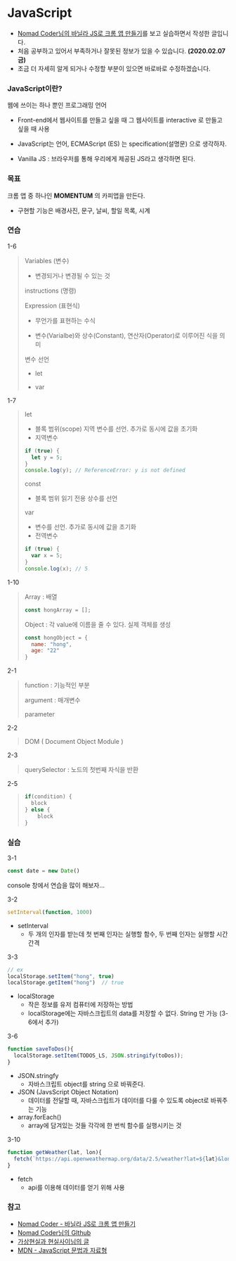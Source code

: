# JavaScript

- [Nomad Coder님의 바닐라 JS로 크롬 앱 만들기](https://academy.nomadcoders.co/courses/435558/lectures/6689830)를 보고 실습하면서 작성한 글입니다.
- 처음 공부하고 있어서 부족하거나 잘못된 정보가 있을 수 있습니다. **(2020.02.07 금)**
- 조금 더 자세히 알게 되거나 수정할 부분이 있으면 바로바로 수정하겠습니다.



### JavaScript이란?

웹에 쓰이는 하나 뿐인 프로그래밍 언어

* Front-end에서 웹사이트를 만들고 싶을 때 그 웹사이트를 interactive 로 만들고 싶을 때 사용

* JavaScript는 언어, ECMAScript (ES) 는 specification(설명문) 으로 생각하자.
* Vanilla JS : 브라우저를 통해 우리에게 제공된 JS라고 생각하면 된다.



### 목표

크롬 앱 중 하나인 **MOMENTUM** 의 카피앱을 만든다.

* 구현할 기능은 배경사진, 문구, 날씨, 할일 목록, 시계



### 연습

1-6

>Variables (변수)
>
>* 변경되거나 변경될 수 있는 것
>
>instructions (명령)
>
>Expression (표현식) 
>
>* 무언가를 표현하는 수식
>
>* 변수(Varialbe)와 상수(Constant), 연산자(Operator)로 이루어진 식을 의미
>
>변수 선언
>
>* let
>
>* var

1-7

> let
>
> * 블록 범위(scope) 지역 변수를 선언. 추가로 동시에 값을 초기화
> * 지역변수
>
> ```javascript
> if (true) {
>   let y = 5;
> }
> console.log(y); // ReferenceError: y is not defined
> ```
>
> const 
>
> * 블록 범위 읽기 전용 상수를 선언
>
> var
>
> * 변수를 선언. 추가로 동시에 값을 초기화
> * 전역변수
>
> ```javascript
> if (true) {
>   var x = 5;
> }
> console.log(x); // 5
> ```

1-10

>Array : 배열
>
>```javascript
>const hongArray = [];
>```
>
>Object : 각 value에 이름을 줄 수 있다. 실제 객체를 생성
>
>```javascript
>const hongObject = {
>	name: "hong",
>	age: "22"
>}
>```
>
>

2-1

> function : 기능적인 부분
>
> argument : 매개변수
>
> parameter

2-2

> DOM ( Document Object Module )

2-3

> querySelector : 노드의 첫번째 자식을 반환

2-5

> ```javascript
> if(condition) {
> 	block
> } else {
>     block
> }
> ```
>
> 

### 실습

3-1

```js
const date = new Date()
```

console 창에서 연습을 많이 해보자...

3-2

```javascript
setInterval(function, 1000)
```

* setInterval
  * 두 개의 인자를 받는데 첫 번째 인자는 실행할 함수, 두 번째 인자는 실행할 시간 간격

3-3

```javascript
// ex
localStorage.setItem("hong", true)
localStorage.getItem("hong")  // true
```

* localStorage
  * 작은 정보를 유저 컴퓨터에 저장하는 방법
  * localStorage에는 자바스크립트의 data를 저장할 수 없다. String 만 가능 (3-6에서 추가)

3-6

```javascript
function saveToDos(){
  localStorage.setItem(TODOS_LS, JSON.stringify(toDos));
}
```

* JSON.stringfy
  * 자바스크립트 object를 string 으로 바꿔준다.
* JSON (JavsScript Object Notation)
  * 데이터를 전달할 때, 자바스크립트가 데이터를 다룰 수 있도록 object로 바꿔주는 기능
* array.forEach()
  * array에 담겨있는 것들 각각에 한 번씩 함수를 실행시키는 것

3-10

```javascript
function getWeather(lat, lon){
  fetch(`https://api.openweathermap.org/data/2.5/weather?lat=${lat}&lon=${lon}&appid=${API_KEY}`)
}
```

* fetch
  * api를 이용해 데이터를 얻기 위해 사용



### 참고

* [Nomad Coder - 바닐라 JS로 크롬 앱 만들기](https://academy.nomadcoders.co/courses/435558/lectures/6689830)
* [Nomad Coder님의 GIthub](https://github.com/serranoarevalo/momonton)
* [가상현실과 현실사이님의 글](http://egloos.zum.com/kjlife/v/2332939)
* [MDN - JavaScript 문법과 자료형](https://developer.mozilla.org/ko/docs/Web/JavaScript/Guide/Values,_variables,_and_literals)